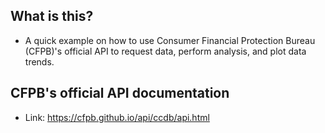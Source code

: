 ## What is this?
- A quick example on how to use Consumer Financial Protection Bureau (CFPB)'s official API to request data, perform analysis, and plot data trends. 

## CFPB's official API documentation
- Link: https://cfpb.github.io/api/ccdb/api.html
